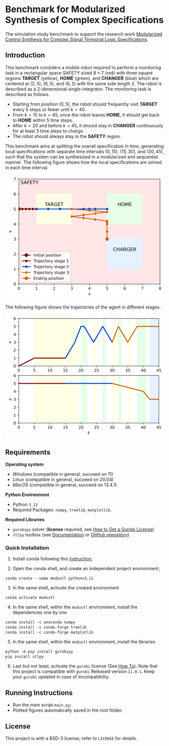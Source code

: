 # Benchmark for Modularized Synthesis of Complex Specifications

The simulation study benchmark to support the research work [Modularized Control Synthesis for Complex Signal Temporal Logic Specifications](https://ieeexplore.ieee.org/abstract/document/10383263).

## Introduction

This benchmark  considers a mobile robot required to perform a monitoring task in a rectangular space SAFETY sized $8 \times 7$ (red) with three square regions **TARGET** (yellow), **HOME**
(green), and **CHANGER** (blue) which are centered at $(2,5)$, $(6,5)$, and $(6,2)$ with the same side length $2$. The robot is described as a 2-dimensional single-integrator. The monitoring task is described as follows.
- Starting from position $(0,5)$, the robot should frequently visit **TARGET** every $5$ steps or fewer until $k=40$.
- From $k=15$ to $k=45$, once the robot leaves **HOME**,
it should get back to **HOME** within $5$ time steps.
- After $k = 20$ and before $k = 45$, it should stay in
**CHANGER** continuously for at least $3$ time steps to charge.
- The robot should always stay in the **SAFETY** region.

This benchmark aims at splitting the overall specification in time, generating local specifications with separate time intervals $(0, 15)$, $(15, 30)$, and $(30, 45)$, such that the system can be synthesized in a modularized and sequential manner. The following figure shows how the local specifications are solved in each time interval.

[![Map](map.svg)](CASE)

The following figure shows the trajectories of the agent in different stages.

[![Trajectories](trajectories.svg)](CASE)


## Requirements

**Operating system**
 - *Windows* (compatible in general, succeed on 11)
 - *Linux* (compatible in general, succeed on 20.04)
 - *MacOS* (compatible in general, succeed on 13.4.1)

 **Python Environment**

 - Python `3.11`
 - Required Packages: `numpy`, `treelib`, `matplotlib`. 

**Required Libraries**
 - `gurobipy` solver (**license** required, see [How to Get a Gurobi License](https://www.gurobi.com/solutions/licensing/))
 - `stlpy` toolbox (see [Documentation](https://stlpy.readthedocs.io/en/latest/) or [GitHub repository](https://github.com/vincekurtz/stlpy))

### Quick Installation
 
1. Install conda following this [instruction](https://conda.io/projects/conda/en/latest/user-guide/install/index.html);

2. Open the conda shell, and create an independent project environment;
```
conda create --name modustl python=3.11
```

3. In the same shell, activate the created environment
```
conda activate modustl
```

4. In the same shell, within the `modustl` environment, install the dependencies one by one
 ```
conda install -c anaconda numpy
conda install -c conda-forge treelib
conda install -c conda-forge matplotlib
```

5. In the same shell, within the `modustl` environment, install the libraries
```
python -m pip install gurobipy
pip install stlpy
```

6. Last but not least, activate the `gurobi` license (See [How To](https://www.gurobi.com/documentation/current/remoteservices/licensing.html)). Note that this project is compatible with `gurobi` Released version `11.0.1`. Keep your `gurobi` updated in case of incompatibility. 

## Running Instructions

- Run the main script `main.py`;
- Plotted figures automatically saved in the root folder.

## License

This project is with a BSD-3 license, refer to `LICENSE` for details.
